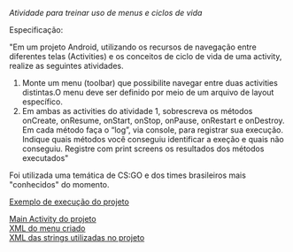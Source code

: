 *Atividade para treinar uso de menus e ciclos de vida*

Especificação:

"Em um projeto Android, utilizando os recursos de navegação entre diferentes telas (Activities) e os 
conceitos de ciclo de vida de uma activity, realize as seguintes atividades.</br>
1. Monte um menu (toolbar) que possibilite navegar entre duas activities distintas.O menu 
deve ser definido por meio de um arquivo de layout específico.</br>
2. Em ambas as activities do atividade 1, sobrescreva os métodos onCreate, onResume, 
onStart, onStop, onPause, onRestart e onDestroy. Em cada método faça o “log”, via 
console, para registrar sua execução. Indique quais métodos você conseguiu identificar a 
exeção e quais não conseguiu. Registre com print screens os resultados dos métodos 
executados"</br>

Foi utilizada uma temática de CS:GO e dos times brasileiros mais "conhecidos" do momento.

[Exemplo de execução do projeto](https://github.com/MatheusHeck2001/menusAndroid/blob/main/screenAtCSBR.png)</br>

[Main Activity do projeto](https://github.com/MatheusHeck2001/menusAndroid/blob/main/src/main/java/com/example/atividade4/MainActivity.java)</br>
[XML do menu criado](https://github.com/MatheusHeck2001/menusAndroid/blob/main/src/main/res/menu/menu_main.xml)</br>
[XML das strings utilizadas no projeto](https://github.com/MatheusHeck2001/menusAndroid/blob/main/src/main/res/values/strings.xml)</br>
